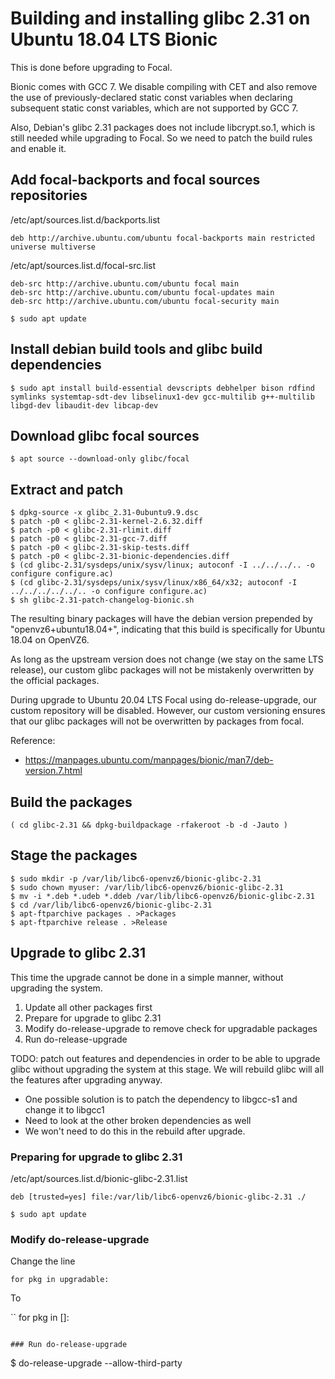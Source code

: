 # Building and installing glibc 2.31 on Ubuntu 18.04 LTS Bionic

This is done before upgrading to Focal.

Bionic comes with GCC 7. We disable compiling with CET and also remove the use of
previously-declared static const variables when declaring subsequent static const
variables, which are not supported by GCC 7.

Also, Debian's glibc 2.31 packages does not include libcrypt.so.1, which is still needed
while upgrading to Focal. So we need to patch the build rules and enable it.

## Add focal-backports and focal sources repositories

/etc/apt/sources.list.d/backports.list
```
deb http://archive.ubuntu.com/ubuntu focal-backports main restricted universe multiverse
```

/etc/apt/sources.list.d/focal-src.list
```
deb-src http://archive.ubuntu.com/ubuntu focal main
deb-src http://archive.ubuntu.com/ubuntu focal-updates main
deb-src http://archive.ubuntu.com/ubuntu focal-security main
```

```console
$ sudo apt update
```

## Install debian build tools and glibc build dependencies

```console
$ sudo apt install build-essential devscripts debhelper bison rdfind symlinks systemtap-sdt-dev libselinux1-dev gcc-multilib g++-multilib libgd-dev libaudit-dev libcap-dev
```

## Download glibc focal sources

```console
$ apt source --download-only glibc/focal
```

## Extract and patch

```
$ dpkg-source -x glibc_2.31-0ubuntu9.9.dsc
$ patch -p0 < glibc-2.31-kernel-2.6.32.diff
$ patch -p0 < glibc-2.31-rlimit.diff
$ patch -p0 < glibc-2.31-gcc-7.diff
$ patch -p0 < glibc-2.31-skip-tests.diff
$ patch -p0 < glibc-2.31-bionic-dependencies.diff
$ (cd glibc-2.31/sysdeps/unix/sysv/linux; autoconf -I ../../../.. -o configure configure.ac)
$ (cd glibc-2.31/sysdeps/unix/sysv/linux/x86_64/x32; autoconf -I ../../../../../.. -o configure configure.ac)
$ sh glibc-2.31-patch-changelog-bionic.sh
```

The resulting binary packages will have the debian version prepended by "openvz6+ubuntu18.04+",
indicating that this build is specifically for Ubuntu 18.04 on OpenVZ6.

As long as the upstream version does not change (we stay on the same LTS release),
our custom glibc packages will not be mistakenly overwritten by the official packages.

During upgrade to Ubuntu 20.04 LTS Focal using do-release-upgrade, our custom repository
will be disabled. However, our custom versioning ensures that our glibc packages will not
be overwritten by packages from focal.

Reference:
- https://manpages.ubuntu.com/manpages/bionic/man7/deb-version.7.html


## Build the packages

```console
( cd glibc-2.31 && dpkg-buildpackage -rfakeroot -b -d -Jauto )
```

## Stage the packages

```
$ sudo mkdir -p /var/lib/libc6-openvz6/bionic-glibc-2.31
$ sudo chown myuser: /var/lib/libc6-openvz6/bionic-glibc-2.31
$ mv -i *.deb *.udeb *.ddeb /var/lib/libc6-openvz6/bionic-glibc-2.31
$ cd /var/lib/libc6-openvz6/bionic-glibc-2.31
$ apt-ftparchive packages . >Packages
$ apt-ftparchive release . >Release
```

## Upgrade to glibc 2.31

This time the upgrade cannot be done in a simple manner, without upgrading the system.

1. Update all other packages first
1. Prepare for upgrade to glibc 2.31
1. Modify do-release-upgrade to remove check for upgradable packages
1. Run do-release-upgrade

TODO: patch out features and dependencies in order to be able to upgrade glibc without
upgrading the system at this stage. We will rebuild glibc will all the features after
upgrading anyway.
- One possible solution is to patch the dependency to libgcc-s1 and change it to libgcc1
- Need to look at the other broken dependencies as well
- We won't need to do this in the rebuild after upgrade.

### Preparing for upgrade to glibc 2.31

/etc/apt/sources.list.d/bionic-glibc-2.31.list
```
deb [trusted=yes] file:/var/lib/libc6-openvz6/bionic-glibc-2.31 ./
```

```
$ sudo apt update
```

### Modify do-release-upgrade

Change the line

```
for pkg in upgradable:
```

To

``
for pkg in []:
```

### Run do-release-upgrade

```
$ do-release-upgrade --allow-third-party
```


